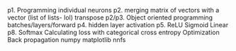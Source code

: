 p1. Programming individual neurons
p2. merging matrix of vectors with a vector (list of lists- lol)
transpose
p2/p3. Object oriented programming
batches/layers/forward
p4. hidden layer activation
p5. ReLU
Sigmoid
Linear
p8. Softmax
Calculating loss with categorical cross entropy
Optimization
Back propagation
numpy
matplotlib
nnfs

